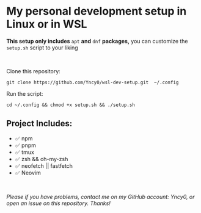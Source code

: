 # My personal development setup in Linux or in WSL

**This setup only includes** `apt` **and** `dnf` **packages,** you can customize the `setup.sh` script to your liking

<br>

Clone this repository:
```
git clone https://github.com/Yncy0/wsl-dev-setup.git  ~/.config
```

Run the script:
```
cd ~/.config && chmod +x setup.sh && ./setup.sh
```

## Project Includes:
- ✅ npm
- ✅ pnpm
- ✅ tmux
- ✅ zsh && oh-my-zsh
- ✅ neofetch || fastfetch
- ✅ Neovim

<br>

*Please if you have problems, contact me on my GitHub account: Yncy0, or open an issue on this repository. Thanks!*
